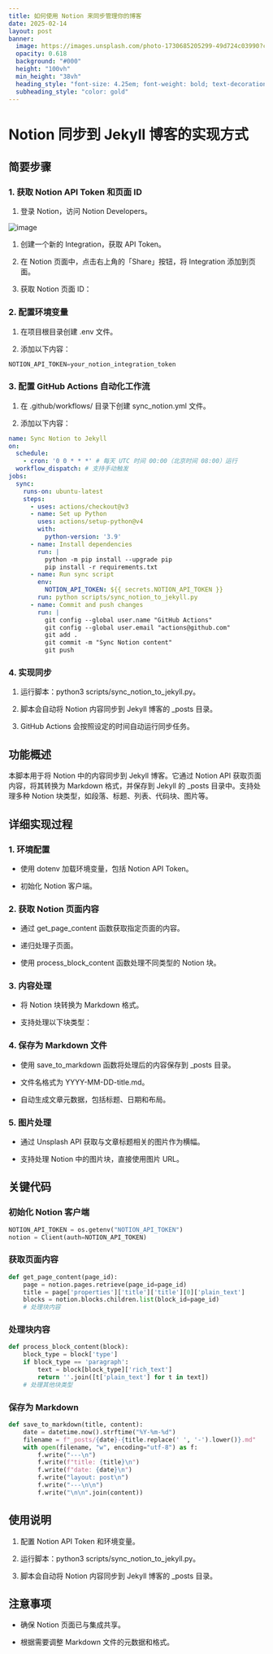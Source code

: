 ```yaml
---
title: 如何使用 Notion 来同步管理你的博客
date: 2025-02-14
layout: post
banner:
  image: https://images.unsplash.com/photo-1730685205299-49d724c03990?crop=entropy&cs=tinysrgb&fit=max&fm=jpg&ixid=M3w2OTIwMzJ8MHwxfHJhbmRvbXx8fHx8fHx8fDE3Mzk1MjgzNjV8&ixlib=rb-4.0.3&q=80&w=1080
  opacity: 0.618
  background: "#000"
  height: "100vh"
  min_height: "38vh"
  heading_style: "font-size: 4.25em; font-weight: bold; text-decoration: underline"
  subheading_style: "color: gold"
---
```


# Notion 同步到 Jekyll 博客的实现方式

## 简要步骤

### 1. 获取 Notion API Token 和页面 ID

1. 登录 Notion，访问 Notion Developers。

![image](https://prod-files-secure.s3.us-west-2.amazonaws.com/a7a0cc5a-89b9-4cda-8686-1fba0ca52f40/d19c1afe-dea5-4312-9333-786b0ba83054/image.png?X-Amz-Algorithm=AWS4-HMAC-SHA256&X-Amz-Content-Sha256=UNSIGNED-PAYLOAD&X-Amz-Credential=ASIAZI2LB4667DH372XI%2F20250214%2Fus-west-2%2Fs3%2Faws4_request&X-Amz-Date=20250214T101925Z&X-Amz-Expires=3600&X-Amz-Security-Token=IQoJb3JpZ2luX2VjEAEaCXVzLXdlc3QtMiJHMEUCIQCr26GGiZTCosCcRoMIaqa45d9ctrAKUavGfL3L0svCCQIgLFfQTeqskJ5ic%2FAHgMmMBB9N%2FXFCIWwCOvQaHMISaLsq%2FwMIKhAAGgw2Mzc0MjMxODM4MDUiDCnAKcaIZLBwQOqAGSrcA4liEYmkB8ssmm2eIAkClAOZL74IJtpQ19sH0VJsueghdEwNCBDjrSizyv87Bg5N6moUhXQkpksszpREb0AmAabXVFpES6SS13spRfcd58iVIpnpJGTD4TwRgsXd8ltQ13H%2FLfeqZu2cG8p5rQhUUhU79MUaPmmM6nEqgA8eyA0xuaK0Vi4oZXMu2bay6dP8aljtqhrmSF4A1r7qevcVMOVEFv3C5qBoHV1s%2F3r14xwct2UYxNFA1OifQzoGHDBsPsGppEs4SbVAIgNY%2F5KmC%2BLVW7Ovjryyb7Mp1t0mAswbIpKxZXKkprXgbRV7kD2ut9hB0NdWvTBpJeWtdDendZTEWKQ9qcPCwcYrZXJnH8TRiN%2F0Gi0QLe33Wcqc0Wl82bb1NdFB9fFIJ14RS51%2Bqumdh4l22%2FK0FSKeUxsVtKis0sWgF54SpStoBKnGc6s3UKa8QlvRNlZf3NJKxfGixrgqp76%2F4Pqzsm72Cs2xiJrOcGy2A4ZkOYSHW6WF370zu20wFMCwtdI%2FTjCHAgaBSj%2FuFwsAe0go%2B3KmR2FuE%2FxOiLK6k6VucwobEstDorQVjNNl3gthKOPwKyzw8jzk7u2ncr5EIEQKz9nUN2iPVKsbACPuJ3dLJe1zAVjFMPWSvL0GOqUBQOrdmuwp4DKL72rDGKn8NFi7cnSjlpwfJxcixKLNm9SBOHyWf8xySSFfXOd7dDWSyF6Lwyd1JDz5kSAF9JIJVrOuHtNan8YtemXu%2F5PC5sGtPQa6VuUji0wkrEUAnOLx6hlgcAHCbmcad5ziJH%2BJaJ8TxAmeiPPdpE5YG7rp0VmDXYou9ojjyIKn%2BBs8HDZvIV0QAsuWukOc0P6HxDgNUXNcb3pg&X-Amz-Signature=3485ac1f13dbb3030f1b0de7df43af67d4a7c4fb476fcda4e04efdbf4ec2ee84&X-Amz-SignedHeaders=host&x-id=GetObject)

1. 创建一个新的 Integration，获取 API Token。

1. 在 Notion 页面中，点击右上角的「Share」按钮，将 Integration 添加到页面。

1. 获取 Notion 页面 ID：


### 2. 配置环境变量

1. 在项目根目录创建 .env 文件。

1. 添加以下内容：

```javascript
NOTION_API_TOKEN=your_notion_integration_token
```

### 3. 配置 GitHub Actions 自动化工作流

1. 在 .github/workflows/ 目录下创建 sync_notion.yml 文件。

1. 添加以下内容：

```yaml
name: Sync Notion to Jekyll
on:
  schedule:
    - cron: '0 0 * * *' # 每天 UTC 时间 00:00（北京时间 08:00）运行
  workflow_dispatch: # 支持手动触发
jobs:
  sync:
    runs-on: ubuntu-latest
    steps:
      - uses: actions/checkout@v3
      - name: Set up Python
        uses: actions/setup-python@v4
        with:
          python-version: '3.9'
      - name: Install dependencies
        run: |
          python -m pip install --upgrade pip
          pip install -r requirements.txt
      - name: Run sync script
        env:
          NOTION_API_TOKEN: ${{ secrets.NOTION_API_TOKEN }}
        run: python scripts/sync_notion_to_jekyll.py
      - name: Commit and push changes
        run: |
          git config --global user.name "GitHub Actions"
          git config --global user.email "actions@github.com"
          git add .
          git commit -m "Sync Notion content"
          git push
```

### 4. 实现同步

1. 运行脚本：python3 scripts/sync_notion_to_jekyll.py。

1. 脚本会自动将 Notion 内容同步到 Jekyll 博客的 _posts 目录。

1. GitHub Actions 会按照设定的时间自动运行同步任务。

## 功能概述

本脚本用于将 Notion 中的内容同步到 Jekyll 博客。它通过 Notion API 获取页面内容，将其转换为 Markdown 格式，并保存到 Jekyll 的 _posts 目录中。支持处理多种 Notion 块类型，如段落、标题、列表、代码块、图片等。

## 详细实现过程

### 1. 环境配置

- 使用 dotenv 加载环境变量，包括 Notion API Token。

- 初始化 Notion 客户端。

### 2. 获取 Notion 页面内容

- 通过 get_page_content 函数获取指定页面的内容。

- 递归处理子页面。

- 使用 process_block_content 函数处理不同类型的 Notion 块。

### 3. 内容处理

- 将 Notion 块转换为 Markdown 格式。

- 支持处理以下块类型：


### 4. 保存为 Markdown 文件

- 使用 save_to_markdown 函数将处理后的内容保存到 _posts 目录。

- 文件名格式为 YYYY-MM-DD-title.md。

- 自动生成文章元数据，包括标题、日期和布局。

### 5. 图片处理

- 通过 Unsplash API 获取与文章标题相关的图片作为横幅。

- 支持处理 Notion 中的图片块，直接使用图片 URL。

## 关键代码

### 初始化 Notion 客户端

```python
NOTION_API_TOKEN = os.getenv("NOTION_API_TOKEN")
notion = Client(auth=NOTION_API_TOKEN)
```

### 获取页面内容

```python
def get_page_content(page_id):
    page = notion.pages.retrieve(page_id=page_id)
    title = page['properties']['title']['title'][0]['plain_text']
    blocks = notion.blocks.children.list(block_id=page_id)
    # 处理块内容
```

### 处理块内容

```python
def process_block_content(block):
    block_type = block['type']
    if block_type == 'paragraph':
        text = block[block_type]['rich_text']
        return ''.join([t['plain_text'] for t in text])
    # 处理其他块类型
```

### 保存为 Markdown

```python
def save_to_markdown(title, content):
    date = datetime.now().strftime("%Y-%m-%d")
    filename = f"_posts/{date}-{title.replace(' ', '-').lower()}.md"
    with open(filename, "w", encoding="utf-8") as f:
        f.write("---\n")
        f.write(f"title: {title}\n")
        f.write(f"date: {date}\n")
        f.write("layout: post\n")
        f.write("---\n\n")
        f.write("\n\n".join(content))
```

## 使用说明

1. 配置 Notion API Token 和环境变量。

1. 运行脚本：python3 scripts/sync_notion_to_jekyll.py。

1. 脚本会自动将 Notion 内容同步到 Jekyll 博客的 _posts 目录。

## 注意事项

- 确保 Notion 页面已与集成共享。

- 根据需要调整 Markdown 文件的元数据和格式。